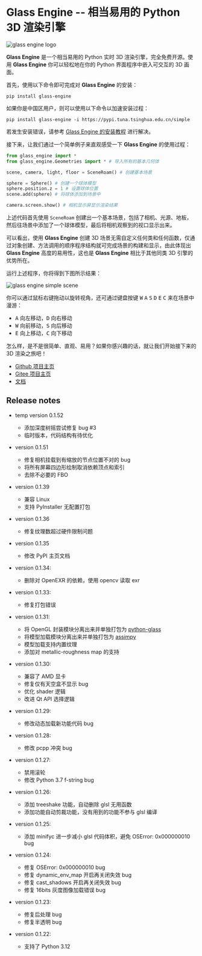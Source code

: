 # Glass Engine -- 相当易用的 Python 3D 渲染引擎

![glass engine logo](https://gitee.com/time-coder/Glass-Engine/raw/main/glass_engine/images/glass_engine_logo256.png)

**Glass Engine** 是一个相当易用的 Python 实时 3D 渲染引擎，完全免费开源。使用 **Glass Engine** 你可以轻松地在你的 Python 界面程序中嵌入可交互的 3D 画面。

首先，使用以下命令即可完成对 **Glass Engine** 的安装：

```
pip install glass-engine
```

如果你是中国区用户，则可以使用以下命令以加速安装过程：

```
pip install glass-engine -i https://pypi.tuna.tsinghua.edu.cn/simple
```

若发生安装错误，请参考 [Glass Engine 的安装教程](https://glass-engine-doc.readthedocs.io/zh/latest/installation/installation.html) 进行解决。

接下来，让我们通过一个简单例子来直观感受一下 **Glass Engine** 的使用过程：

```python
from glass_engine import *
from glass_engine.Geometries import * # 导入所有的基本几何体

scene, camera, light, floor = SceneRoam() # 创建基本场景

sphere = Sphere() # 创建一个球体模型
sphere.position.z = 1 # 设置球体位置
scene.add(sphere) # 将球体添加到场景中

camera.screen.show() # 相机显示屏显示渲染结果
```

上述代码首先使用 ``SceneRoam`` 创建出一个基本场景，包括了相机、光源、地板，然后往场景中添加了一个球体模型，最后将相机观察到的视口显示出来。

可以看出，使用 **Glass Engine** 创建 3D 场景无需自定义任何类和任何函数，仅通过对象创建、方法调用的顺序程序结构就可完成场景的构建和显示，由此体现出 **Glass Engine** 高度的易用性，这也是 **Glass Engine** 相比于其他同类 3D 引擎的优势所在。

运行上述程序，你将得到下图所示结果：

![glass engine simple scene](https://gitee.com/time-coder/Glass-Engine/raw/main/glass_engine/images/start.png)

你可以通过鼠标右键拖动以旋转视角，还可通过键盘按键 <kbd>W</kbd> <kbd>A</kbd> <kbd>S</kbd> <kbd>D</kbd> <kbd>E</kbd> <kbd>C</kbd> 来在场景中漫游：

* <kbd>A</kbd> 向左移动，<kbd>D</kbd> 向右移动
* <kbd>W</kbd> 向前移动，<kbd>S</kbd> 向后移动
* <kbd>E</kbd> 向上移动，<kbd>C</kbd> 向下移动

怎么样，是不是很简单、直观、易用？如果你感兴趣的话，就让我们开始接下来的 3D 渲染之旅吧！

* [Github 项目主页](https://github.com/Time-Coder/Glass-Engine)
* [Gitee 项目主页](https://gitee.com/time-coder/Glass-Engine)
* [文档](https://glass-engine-doc.readthedocs.io/zh/latest/)

## Release notes

* temp version 0.1.52
    * 添加深度树摇尝试修复 bug #3
    * 临时版本，代码结构有待优化

* version 0.1.51
    * 修复相机挂载到有缩放的节点位置不对的 bug
    * 将所有屏幕四边形绘制取消依赖顶点和索引
    * 去除不必要的 FBO

* version 0.1.39
    * 兼容 Linux
    * 支持 PyInstaller 无配置打包

* version 0.1.36
    * 修复纹理数超过硬件限制问题

* version 0.1.35
    * 修改 PyPI 主页文档

* version 0.1.34:
    * 删除对 OpenEXR 的依赖，使用 opencv 读取 exr

* version 0.1.33:
    * 修复打包错误

* version 0.1.31:
    * 将 OpenGL 封装模块分离出来并单独打包为 [python-glass](https://pypi.org/project/python-glass/)
    * 将模型加载模块分离出来并单独打包为 [assimpy](https://pypi.org/project/assimpy/)
    * 模型加载支持内置纹理
    * 添加对 metallic-roughness map 的支持

* version 0.1.30:
    * 兼容了 AMD 显卡
    * 修复仅有天空盒不显示 bug
    * 优化 shader 逻辑
    * 改进 Qt API 选择逻辑

* version 0.1.29:
    * 修改动态加载新功能代码 bug

* version 0.1.28:
    * 修改 pcpp 冲突 bug

* version 0.1.27:
    * 禁用滚轮
    * 修改 Python 3.7 f-string bug

* version 0.1.26:
    * 添加 treeshake 功能，自动删除 glsl 无用函数
    * 添加功能自动剪裁功能，没有用到的功能不参与 glsl 编译

* version 0.1.25:
    * 添加 minifyc 进一步减小 glsl 代码体积，避免 OSError: 0x000000010 bug

* version 0.1.24:
    * 修复 OSError: 0x000000010 bug
    * 修复 dynamic_env_map 开启再关闭失效 bug
    * 修复 cast_shadows 开启再关闭失效 bug
    * 修复 16bits 灰度图像加载错误 bug

* version 0.1.23:
    * 修复后处理 bug
    * 修复半透明 bug

* version 0.1.22:
    * 支持了 Python 3.12
